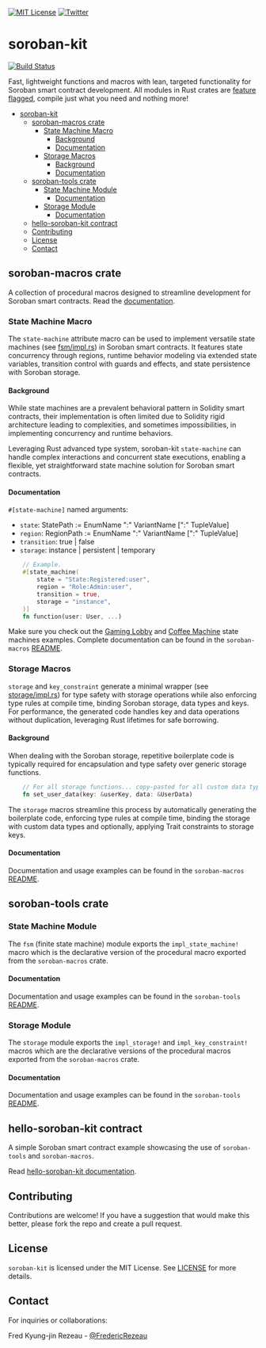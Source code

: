 [![MIT License][license-shield]][license-url]
[![Twitter][twitter-shield]][twitter-url]

# soroban-kit
[![Build Status](https://app.travis-ci.com/FredericRezeau/soroban-kit.svg?branch=main)](https://app.travis-ci.com/FredericRezeau/soroban-kit)

Fast, lightweight functions and macros with lean, targeted functionality for Soroban smart contract development. All modules in Rust crates are [feature flagged](https://doc.rust-lang.org/cargo/reference/features.html#the-features-section), compile just what you need and nothing more!

- [soroban-kit](#soroban-kit)
  - [soroban-macros crate](#soroban-macros-crate)
    - [State Machine Macro](#state-machine-macro)
      - [Background](#background)
      - [Documentation](#documentation)
    - [Storage Macros](#storage-macros)
      - [Background](#background-1)
      - [Documentation](#documentation-1)
  - [soroban-tools crate](#soroban-tools-crate)
    - [State Machine Module](#state-machine-module)
      - [Documentation](#documentation-2)
    - [Storage Module](#storage-module)
      - [Documentation](#documentation-3)
  - [hello-soroban-kit contract](#hello-soroban-kit-contract)
  - [Contributing](#contributing)
  - [License](#license)
  - [Contact](#contact)

## soroban-macros crate

A collection of procedural macros designed to streamline development for Soroban smart contracts. Read the [documentation](crates/soroban-macros/).

### State Machine Macro

The `state-machine` attribute macro can be used to implement versatile state machines (see [fsm/impl.rs](crates/soroban-tools/src/fsm/impl.rs)) in Soroban smart contracts. It features state concurrency through regions, runtime behavior modeling via extended state variables, transition control with guards and effects, and state persistence with Soroban storage.

#### Background

While state machines are a prevalent behavioral pattern in Solidity smart contracts, their implementation is often limited due to Solidity rigid architecture leading to complexities, and sometimes impossibilities, in implementing concurrency and runtime behaviors.

Leveraging Rust advanced type system, soroban-kit `state-machine` can handle complex interactions and concurrent state executions, enabling a flexible, yet straightforward state machine solution for Soroban smart contracts.

#### Documentation

`#[state-machine]` named arguments:
- `state`: StatePath := EnumName ":" VariantName [":" TupleValue]
- `region`: RegionPath := EnumName ":" VariantName [":" TupleValue]
- `transition`: true | false
- `storage`: instance | persistent | temporary

```rust
    // Example.
    #[state_machine(
        state = "State:Registered:user",
        region = "Role:Admin:user",
        transition = true,
        storage = "instance",
    )]
    fn function(user: User, ...)
```

Make sure you check out the [Gaming Lobby](/crates/soroban-macros/tests/state-machine-tests.rs) and [Coffee Machine](/crates/hello-soroban-kit/src/test.rs) state machines examples. Complete documentation can be found in the `soroban-macros` [README](crates/soroban-macros/README.md).

### Storage Macros

`storage` and `key_constraint` generate a minimal wrapper (see [storage/impl.rs](crates/soroban-tools/src/storage/impl.rs)) for type safety with storage operations while also enforcing type rules at compile time, binding Soroban storage, data types and keys. For performance, the generated code handles key and data operations without duplication, leveraging Rust lifetimes for safe borrowing.

#### Background

When dealing with the Soroban storage, repetitive boilerplate code is typically required for encapsulation and type safety over generic storage functions.

```rust
    // For all storage functions... copy-pasted for all custom data types...
    fn set_user_data(key: &userKey, data: &UserData)    
```

The `storage` macros streamline this process by automatically generating the boilerplate code, enforcing type rules at compile time, binding the storage with custom data types and optionally, applying Trait constraints to storage keys.

#### Documentation

Documentation and usage examples can be found in the `soroban-macros` [README](crates/soroban-macros).

## soroban-tools crate

### State Machine Module

The `fsm` (finite state machine) module exports the `impl_state_machine!` macro which is the declarative version of the procedural macro exported from the `soroban-macros` crate.

#### Documentation

Documentation and usage examples can be found in the `soroban-tools` [README](crates/soroban-tools).

### Storage Module

The `storage` module exports the `impl_storage!` and `impl_key_constraint!` macros which are the declarative versions of the procedural macros exported from the `soroban-macros` crate.

#### Documentation

Documentation and usage examples can be found in the `soroban-tools` [README](crates/soroban-tools).


## hello-soroban-kit contract

A simple Soroban smart contract example showcasing the use of `soroban-tools` and `soroban-macros`.

Read [hello-soroban-kit documentation](crates/hello-soroban-kit).

## Contributing

Contributions are welcome! If you have a suggestion that would make this better, please fork the repo and create a pull request.

## License

`soroban-kit` is licensed under the MIT License. See [LICENSE](LICENSE) for more details.


## Contact

For inquiries or collaborations:

Fred Kyung-jin Rezeau - [@FredericRezeau](https://twitter.com/fredericrezeau)

[license-shield]: https://img.shields.io/github/license/FredericRezeau/soroban-kit.svg?style=for-the-badge
[license-url]: https://github.com/FredericRezeau/soroban-kit/blob/master/LICENSE
[twitter-shield]: https://img.shields.io/badge/-Twitter-black.svg?style=for-the-badge&logo=twitter&colorB=555
[twitter-url]: https://twitter.com/fredericrezeau